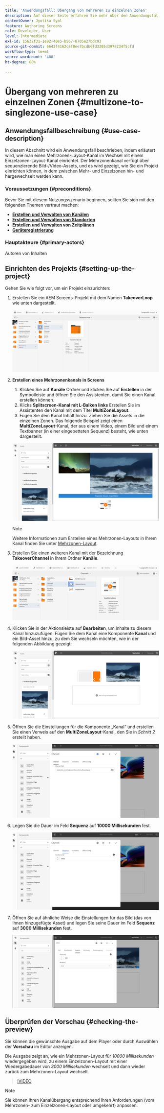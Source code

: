 ```yaml
---
title: 'Anwendungsfall: Übergang von mehreren zu einzelnen Zonen'
description: Auf dieser Seite erfahren Sie mehr über den Anwendungsfall „Übergang von mehreren zu einzelnen Zonen“.
contentOwner: Jyotika Syal
feature: Authoring Screens
role: Developer, User
level: Intermediate
exl-id: 15632f31-1e92-40e5-b567-8705e27bdc93
source-git-commit: 6643f4162c8f0ee7bcdb0fd3305d3978234f5cfd
workflow-type: tm+mt
source-wordcount: '400'
ht-degree: 88%

---
```


# Übergang von mehreren zu einzelnen Zonen {#multizone-to-singlezone-use-case}

## Anwendungsfallbeschreibung {#use-case-description}

In diesem Abschnitt wird ein Anwendungsfall beschrieben, indem erläutert wird, wie man einen Mehrzonen-Layout-Kanal im Wechsel mit einem Einzelzonen-Layout-Kanal einrichtet. Der Mehrzonenkanal verfügt über sequenzierende Bild-/Video-Assets, und es wird gezeigt, wie Sie ein Projekt einrichten können, in dem zwischen Mehr- und Einzelzonen hin- und hergewechselt werden kann.

### Voraussetzungen {#preconditions}

Bevor Sie mit diesem Nutzungsszenario beginnen, sollten Sie sich mit den folgenden Themen vertraut machen:

* **[Erstellen und Verwalten von Kanälen](managing-channels.md)**
* **[Erstellen und Verwalten von Standorten](managing-locations.md)**
* **[Erstellen und Verwalten von Zeitplänen](managing-schedules.md)**
* **[Geräteregistrierung](device-registration.md)**

### Hauptakteure {#primary-actors}

Autoren von Inhalten

## Einrichten des Projekts {#setting-up-the-project}

Gehen Sie wie folgt vor, um ein Projekt einzurichten:

1. Erstellen Sie ein AEM Screens-Projekt mit dem Namen **TakeoverLoop** wie unten dargestellt.

   ![Asset](assets/mz-to-sz1.png)


1. **Erstellen eines Mehrzonenkanals in Screens**

   1. Klicken Sie auf **Kanäle** Ordner und klicken Sie auf **Erstellen** in der Symbolleiste und öffnen Sie den Assistenten, damit Sie einen Kanal erstellen können.
   1. Klicks **Splitscreen-Kanal mit L-Balken links** Erstellen Sie im Assistenten den Kanal mit dem Titel **MultiZoneLayout**.
   1. Fügen Sie dem Kanal Inhalt hinzu. Ziehen Sie die Assets in die einzelnen Zonen. Das folgende Beispiel zeigt einen **MultiZoneLayout**-Kanal, der aus einem Video, einem Bild und einem Textbanner (in einer eingebetteten Sequenz) besteht, wie unten dargestellt.

   ![Asset](assets/mz-to-sz2.png)

   >[!NOTE]
   >
   >Weitere Informationen zum Erstellen eines Mehrzonen-Layouts in Ihrem Kanal finden Sie unter [Mehrzonen-Layout](multi-zone-layout-aem-screens.md).


1. Erstellen Sie einen weiteren Kanal mit der Bezeichnung **TakeoverChannel** in Ihrem Ordner **Kanäle**.

   ![Asset](assets/mz-to-sz3.png)

1. Klicken Sie in der Aktionsleiste auf **Bearbeiten**, um Inhalte zu diesem Kanal hinzuzufügen. Fügen Sie dem Kanal eine Komponente **Kanal** und ein Bild-Asset hinzu, zu dem Sie wechseln möchten, wie in der folgenden Abbildung gezeigt:

   ![Asset](assets/mz-to-sz4.png)

1. Öffnen Sie die Einstellungen für die Komponente „Kanal“ und erstellen Sie einen Verweis auf den **MultiZoneLayout**-Kanal, den Sie in *Schritt 2* erstellt haben.

   ![Asset](assets/mz-to-sz5.png)

1. Legen Sie die Dauer im Feld **Sequenz** auf **10000 Millisekunden** fest.

   ![Asset](assets/mz-to-sz6.png)

1. Öffnen Sie auf ähnliche Weise die Einstellungen für das Bild (das von Ihnen hinzugefügte Asset) und legen Sie seine Dauer im Feld **Sequenz** auf **3000 Millisekunden** fest.

   ![Asset](assets/mz-to-sz7.png)

## Überprüfen der Vorschau {#checking-the-preview}

Sie können die gewünschte Ausgabe auf dem Player oder durch Auswählen der **Vorschau** im Editor anzeigen.

Die Ausgabe zeigt an, wie ein Mehrzonen-Layout für *10000 Millisekunden* wiedergegeben wird, zu einem Einzelzonen-Layout mit einer Wiedergabedauer von *3000 Millisekunden* wechselt und dann wieder zurück zum Mehrzonen-Layout wechselt.

>[!VIDEO](https://video.tv.adobe.com/v/30366)

>[!NOTE]
>
>Sie können Ihren Kanalübergang entsprechend Ihren Anforderungen (vom Mehrzonen- zum Einzelzonen-Layout oder umgekehrt) anpassen.
